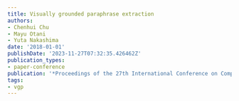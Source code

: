```yaml
---
title: Visually grounded paraphrase extraction
authors:
- Chenhui Chu
- Mayu Otani
- Yuta Nakashima
date: '2018-01-01'
publishDate: '2023-11-27T07:32:35.426462Z'
publication_types:
- paper-conference
publication: '*Proceedings of the 27th International Conference on Computational Linguistics*'
tags:
- vgp
---
```

